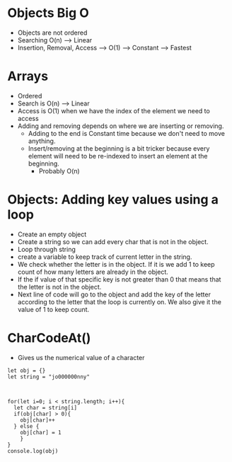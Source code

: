 # Objects Big O
- Objects are not ordered
- Searching O(n) --> Linear
- Insertion, Removal, Access --> O(1) --> Constant --> Fastest

# Arrays
- Ordered
- Search is O(n) --> Linear
- Access is O(1) when we have the index of the element we need to access
- Adding and removing depends on where we are inserting or removing.
    - Adding to the end is Constant time because we don't need to move anything.
    - Insert/removing at the beginning is a bit tricker because every element will need to be re-indexed to insert an element at the beginning.
        - Probably O(n)


# Objects: Adding key values using a loop 
- Create an empty object
- Create a string so we can add every char that is not in the object.
- Loop through string
- create a variable to keep track of current letter in the string.
- We check whether the letter is in the object. If it is we add 1 to keep count of how many letters are already in the object.
- If the if value of that specific key is not greater than 0 that means that the letter is not in the object.
- Next line of code will go to the object and add the key of the letter according to the letter that the loop is currently on. We also give it the value of 1 to keep count.

# CharCodeAt()
- Gives us the numerical value of a character
```
let obj = {}
let string = "jo000000nny"



for(let i=0; i < string.length; i++){
  let char = string[i]
  if(obj[char] > 0){
    obj[char]++
  } else { 
    obj[char] = 1
    }
}
console.log(obj)

```